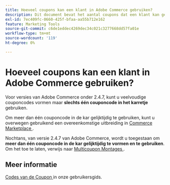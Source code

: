```yaml
---
title: Hoeveel coupons kan een klant in Adobe Commerce gebruiken?
description: Dit document bevat het aantal coupons dat een klant kan gebruiken in Adobe Commerce.
exl-id: 7ec409fc-0660-425f-bfaa-aa55b712e162
feature: Marketing Tools
source-git-commit: c6de1eddec4269dec34c021c3277668dd57fa01e
workflow-type: tm+mt
source-wordcount: '119'
ht-degree: 0%

---
```


# Hoeveel coupons kan een klant in Adobe Commerce gebruiken?

Voor versies van Adobe Commerce onder 2.4.7, kunt u veelvoudige couponcodes vormen maar **slechts één couponcode in het karretje** gebruiken.

Om meer dan één couponcode in de kar gelijktijdig te gebruiken, kunt u overwegen gebruikend een overeenkomstige uitbreiding in [ Commerce Marketplace ](https://marketplace.magento.com/).

Nochtans, van versie 2.4.7 van Adobe Commerce, wordt u toegestaan om **meer dan één couponcode in de kar gelijktijdig te vormen en te gebruiken**. Om het toe te laten, verwijs naar [ Multicoupon Montages ](https://experienceleague.adobe.com/en/docs/commerce-admin/config/sales/sales#multicoupon-settings).

## Meer informatie

[ Codes van de Coupon ](https://experienceleague.adobe.com/docs/commerce-admin/marketing/promotions/cart-rules/price-rules-cart-coupon.html) in onze gebruikersgids.
